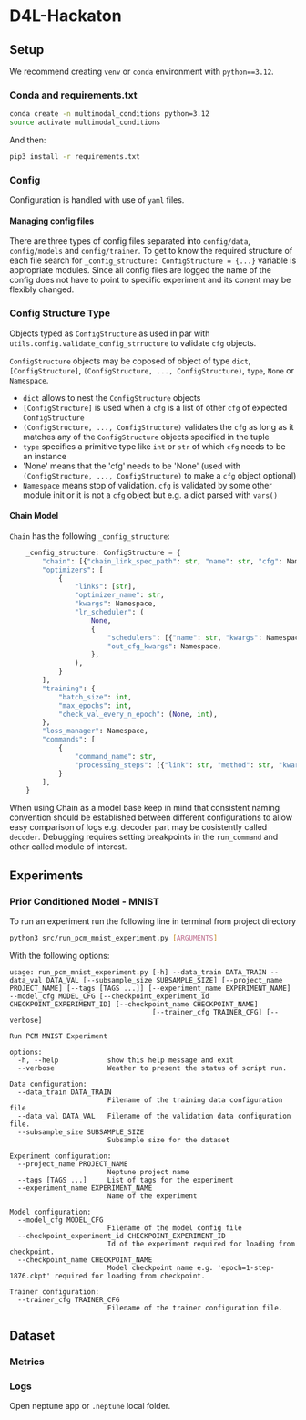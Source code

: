 # D4L-Hackaton

## Setup
We recommend creating ```venv``` or ```conda``` environment with ```python==3.12```.

### Conda and requirements.txt

```bash
conda create -n multimodal_conditions python=3.12
source activate multimodal_conditions
```

And then:
```bash
pip3 install -r requirements.txt
```

### Config
Configuration is handled with use of `yaml` files.

#### Managing config files
There are three types of config files separated into `config/data`, `config/models` and `config/trainer`. To get to know the required structure of each file search for `_config_structure: ConfigStructure = {...}` variable is appropriate modules.
Since all config files are logged the name of the config does not have to point to specific experiment and its conent may be flexibly changed.

### Config Structure Type
Objects typed as `ConfigStructure` as used in par with `utils.config.validate_config_strructure` to validate `cfg` objects.

`ConfigStructure` objects may be coposed of object of type `dict`, `[ConfigStructure]`, `(ConfigStructure, ..., ConfigStructure)`, `type`, `None` or `Namespace`.
- `dict` allows to nest the `ConfigStructure` objects
- `[ConfigStructure]` is used when a `cfg` is a list of other `cfg` of expected `ConfigStructure` 
- `(ConfigStructure, ..., ConfigStructure)` validates the `cfg` as long as it matches any of the `ConfigStructure` objects specified in the tuple
- `type` specifies a primitive type like `int` or `str` of which `cfg` needs to be an instance
- 'None' means that the 'cfg' needs to be 'None' (used with `(ConfigStructure, ..., ConfigStructure)` to make a `cfg` object optional)
- `Namespace` means stop of validation. `cfg` is validated by some other module init or it is not a `cfg` object but e.g. a dict parsed with `vars()`


#### Chain Model
`Chain` has the following `_config_structure`:
```python
    _config_structure: ConfigStructure = {
        "chain": [{"chain_link_spec_path": str, "name": str, "cfg": Namespace}],
        "optimizers": [
            {
                "links": [str],
                "optimizer_name": str,
                "kwargs": Namespace,
                "lr_scheduler": (
                    None,
                    {
                        "schedulers": [{"name": str, "kwargs": Namespace}],
                        "out_cfg_kwargs": Namespace,
                    },
                ),
            }
        ],
        "training": {
            "batch_size": int,
            "max_epochs": int,
            "check_val_every_n_epoch": (None, int),
        },
        "loss_manager": Namespace,
        "commands": [
            {
                "command_name": str,
                "processing_steps": [{"link": str, "method": str, "kwargs": Namespace}],
            }
        ],
    }
``` 
When using Chain as a model base keep in mind that consistent naming convention should be established between different configurations to allow easy comparison of logs e.g. decoder part may be cosistently called `decoder`. Debugging requires setting breakpoints in the `run_command` and other called module of interest.

## Experiments

### Prior Conditioned Model - MNIST
To run an experiment run the following line in terminal from project directory
```bash
python3 src/run_pcm_mnist_experiment.py [ARGUMENTS]
```

With the following options:
```
usage: run_pcm_mnist_experiment.py [-h] --data_train DATA_TRAIN --data_val DATA_VAL [--subsample_size SUBSAMPLE_SIZE] [--project_name PROJECT_NAME] [--tags [TAGS ...]] [--experiment_name EXPERIMENT_NAME] --model_cfg MODEL_CFG [--checkpoint_experiment_id CHECKPOINT_EXPERIMENT_ID] [--checkpoint_name CHECKPOINT_NAME]
                                   [--trainer_cfg TRAINER_CFG] [--verbose]

Run PCM MNIST Experiment

options:
  -h, --help            show this help message and exit
  --verbose             Weather to present the status of script run.

Data configuration:
  --data_train DATA_TRAIN
                        Filename of the training data configuration file
  --data_val DATA_VAL   Filename of the validation data configuration file.
  --subsample_size SUBSAMPLE_SIZE
                        Subsample size for the dataset

Experiment configuration:
  --project_name PROJECT_NAME
                        Neptune project name
  --tags [TAGS ...]     List of tags for the experiment
  --experiment_name EXPERIMENT_NAME
                        Name of the experiment

Model configuration:
  --model_cfg MODEL_CFG
                        Filename of the model config file
  --checkpoint_experiment_id CHECKPOINT_EXPERIMENT_ID
                        Id of the experiment required for loading from checkpoint.
  --checkpoint_name CHECKPOINT_NAME
                        Model checkpoint name e.g. 'epoch=1-step-1876.ckpt' required for loading from checkpoint.

Trainer configuration:
  --trainer_cfg TRAINER_CFG
                        Filename of the trainer configuration file.
```

## Dataset


### Metrics


### Logs
Open neptune app or `.neptune` local folder.